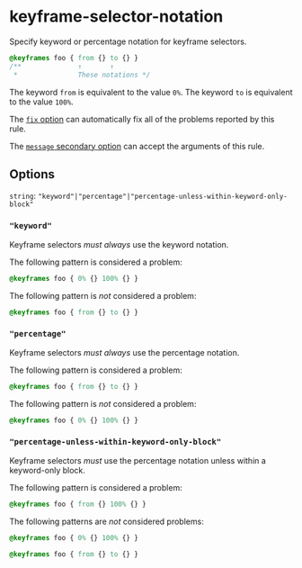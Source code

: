 # keyframe-selector-notation  
  
Specify keyword or percentage notation for keyframe selectors.  
  
<!-- prettier-ignore -->  
```css  
@keyframes foo { from {} to {} }  
/**              ↑       ↑  
 *               These notations */  
```  
  
The keyword `from` is equivalent to the value `0%`. The keyword `to` is equivalent to the value `100%`.  
  
The [`fix` option](../../../docs/user-guide/options.md#fix) can automatically fix all of the problems reported by this rule.  
  
The [`message` secondary option](../../../docs/user-guide/configure.md#message) can accept the arguments of this rule.  
  
## Options  
  
`string`: `"keyword"|"percentage"|"percentage-unless-within-keyword-only-block"`  
  
### `"keyword"`  
  
Keyframe selectors _must always_ use the keyword notation.  
  
The following pattern is considered a problem:  
  
<!-- prettier-ignore -->  
```css  
@keyframes foo { 0% {} 100% {} }  
```  
  
The following pattern is _not_ considered a problem:  
  
<!-- prettier-ignore -->  
```css  
@keyframes foo { from {} to {} }  
```  
  
### `"percentage"`  
  
Keyframe selectors _must always_ use the percentage notation.  
  
The following pattern is considered a problem:  
  
<!-- prettier-ignore -->  
```css  
@keyframes foo { from {} to {} }  
```  
  
The following pattern is _not_ considered a problem:  
  
<!-- prettier-ignore -->  
```css  
@keyframes foo { 0% {} 100% {} }  
```  
  
### `"percentage-unless-within-keyword-only-block"`  
  
Keyframe selectors _must_ use the percentage notation unless within a keyword-only block.  
  
The following pattern is considered a problem:  
  
<!-- prettier-ignore -->  
```css  
@keyframes foo { from {} 100% {} }  
```  
  
The following patterns are _not_ considered problems:  
  
<!-- prettier-ignore -->  
```css  
@keyframes foo { 0% {} 100% {} }  
```  
  
<!-- prettier-ignore -->  
```css  
@keyframes foo { from {} to {} }  
```  
